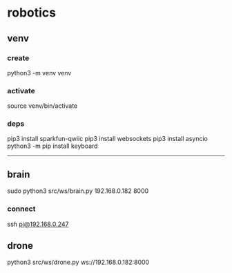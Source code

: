 # robotics

## venv

### create
python3 -m venv venv

### activate
source venv/bin/activate

### deps
pip3 install sparkfun-qwiic
pip3 install websockets
pip3 install asyncio
python3 -m pip install keyboard

----------------

## brain
sudo python3 src/ws/brain.py 192.168.0.182 8000

### connect
ssh pi@192.168.0.247

## drone
python3 src/ws/drone.py ws://192.168.0.182:8000

